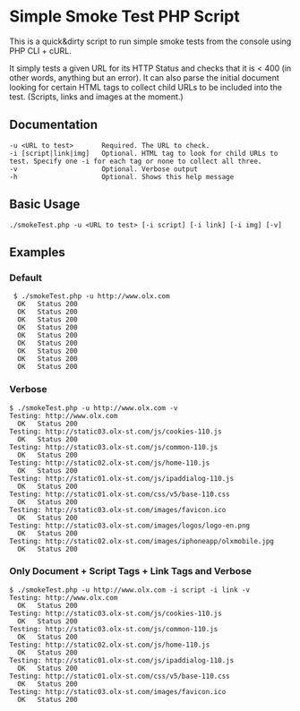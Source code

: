 Simple Smoke Test PHP Script
========================

This is a quick&amp;dirty script to run simple smoke tests from the console using PHP CLI + cURL.

It simply tests a given URL for its HTTP Status and checks that it is < 400 (in other words, anything but an error). It can also parse the initial document looking for certain HTML tags to collect child URLs to be included into the test. (Scripts, links and images at the moment.)

## Documentation
	-u <URL to test>       Required. The URL to check.
	-i [script|link|img]   Optional. HTML tag to look for child URLs to test. Specify one -i for each tag or none to collect all three.
	-v                     Optional. Verbose output
	-h                     Optional. Shows this help message

## Basic Usage
	./smokeTest.php -u <URL to test> [-i script] [-i link] [-i img] [-v]

## Examples
### Default
	 $ ./smokeTest.php -u http://www.olx.com
	  OK   Status 200
	  OK   Status 200
	  OK   Status 200
	  OK   Status 200
	  OK   Status 200
	  OK   Status 200
	  OK   Status 200
	  OK   Status 200
	  OK   Status 200

### Verbose
	$ ./smokeTest.php -u http://www.olx.com -v
	Testing: http://www.olx.com
	  OK   Status 200
	Testing: http://static03.olx-st.com/js/cookies-110.js
	  OK   Status 200
	Testing: http://static03.olx-st.com/js/common-110.js
	  OK   Status 200
	Testing: http://static02.olx-st.com/js/home-110.js
	  OK   Status 200
	Testing: http://static01.olx-st.com/js/ipaddialog-110.js
	  OK   Status 200
	Testing: http://static01.olx-st.com/css/v5/base-110.css
	  OK   Status 200
	Testing: http://static03.olx-st.com/images/favicon.ico
	  OK   Status 200
	Testing: http://static03.olx-st.com/images/logos/logo-en.png
	  OK   Status 200
	Testing: http://static02.olx-st.com/images/iphoneapp/olxmobile.jpg
	  OK   Status 200

### Only Document + Script Tags + Link Tags and Verbose
	$ ./smokeTest.php -u http://www.olx.com -i script -i link -v 
	Testing: http://www.olx.com
	  OK   Status 200
	Testing: http://static03.olx-st.com/js/cookies-110.js
	  OK   Status 200
	Testing: http://static03.olx-st.com/js/common-110.js
	  OK   Status 200
	Testing: http://static02.olx-st.com/js/home-110.js
	  OK   Status 200
	Testing: http://static01.olx-st.com/js/ipaddialog-110.js
	  OK   Status 200
	Testing: http://static01.olx-st.com/css/v5/base-110.css
	  OK   Status 200
	Testing: http://static03.olx-st.com/images/favicon.ico
	  OK   Status 200


